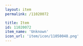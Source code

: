```yaml
---
layout: item
permalink: /11020072

title: Item
id: 11020072
item_name: 'Unknown'
icon_url: 'item/icon/11050048.png'
---
```

